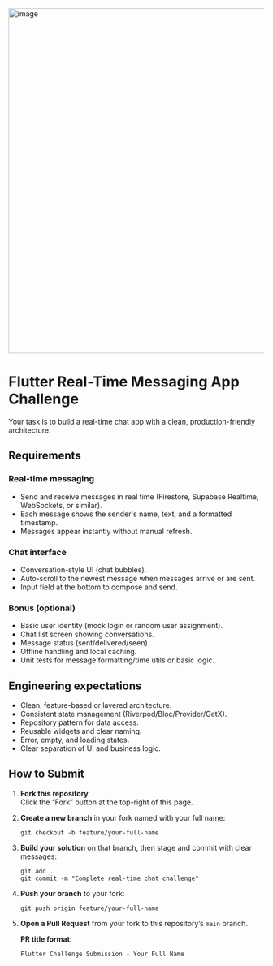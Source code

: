 <img width="900" height="680" alt="image" src="https://github.com/user-attachments/assets/78ff4712-9a69-4395-8993-b1f4fb8eb646" />


# Flutter Real-Time Messaging App Challenge
Your task is to build a real-time chat app with a clean, production-friendly architecture.

## Requirements

### Real-time messaging
- Send and receive messages in real time (Firestore, Supabase Realtime, WebSockets, or similar).
- Each message shows the sender's name, text, and a formatted timestamp.
- Messages appear instantly without manual refresh.

### Chat interface
- Conversation-style UI (chat bubbles).
- Auto-scroll to the newest message when messages arrive or are sent.
- Input field at the bottom to compose and send.

### Bonus (optional)
- Basic user identity (mock login or random user assignment).
- Chat list screen showing conversations.
- Message status (sent/delivered/seen).
- Offline handling and local caching.
- Unit tests for message formatting/time utils or basic logic.

## Engineering expectations
- Clean, feature-based or layered architecture.
- Consistent state management (Riverpod/Bloc/Provider/GetX).
- Repository pattern for data access.
- Reusable widgets and clear naming.
- Error, empty, and loading states.
- Clear separation of UI and business logic.


## How to Submit

<ol>
  <li>
    <p><strong>Fork this repository</strong><br>
    Click the “Fork” button at the top-right of this page.</p>
  </li>

  <li>
    <p><strong>Create a new branch</strong> in your fork named with your full name:</p>
    <pre><code>git checkout -b feature/your-full-name
</code></pre>
  </li>

  <li>
    <p><strong>Build your solution</strong> on that branch, then stage and commit with clear messages:</p>
    <pre><code>git add .
git commit -m "Complete real-time chat challenge"
</code></pre>
  </li>

  <li>
    <p><strong>Push your branch</strong> to your fork:</p>
    <pre><code>git push origin feature/your-full-name
</code></pre>
  </li>

  <li>
    <p><strong>Open a Pull Request</strong> from your fork to this repository’s <code>main</code> branch.</p>
    <p><strong>PR title format:</strong></p>
    <pre><code>Flutter Challenge Submission - Your Full Name
</code></pre>  
  </li>

</ol>
</code></pre>



